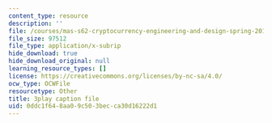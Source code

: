 ```yaml
---
content_type: resource
description: ''
file: /courses/mas-s62-cryptocurrency-engineering-and-design-spring-2018/0ddc1f648aa09c503becca30d16222d1_hNR3WTboo_U.srt
file_size: 97512
file_type: application/x-subrip
hide_download: true
hide_download_original: null
learning_resource_types: []
license: https://creativecommons.org/licenses/by-nc-sa/4.0/
ocw_type: OCWFile
resourcetype: Other
title: 3play caption file
uid: 0ddc1f64-8aa0-9c50-3bec-ca30d16222d1
---
```

